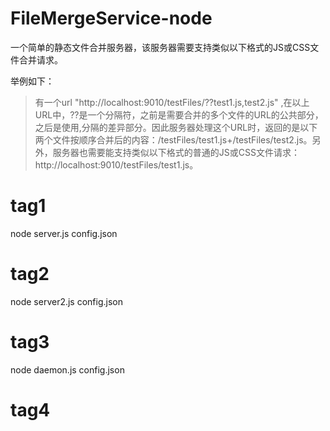 # FileMergeService-node
一个简单的静态文件合并服务器，该服务器需要支持类似以下格式的JS或CSS文件合并请求。

举例如下：
> 有一个url "http://localhost:9010/testFiles/??test1.js,test2.js" ,在以上URL中，??是一个分隔符，之前是需要合并的多个文件的URL的公共部分，之后是使用,分隔的差异部分。因此服务器处理这个URL时，返回的是以下两个文件按顺序合并后的内容：/testFiles/test1.js+/testFiles/test2.js。另外，服务器也需要能支持类似以下格式的普通的JS或CSS文件请求：http://localhost:9010/testFiles/test1.js。
> 


# tag1
node server.js config.json

# tag2
node server2.js config.json

# tag3
node daemon.js config.json

# tag4
